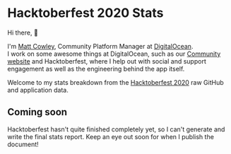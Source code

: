 # Hacktoberfest 2020 Stats

Hi there, 👋

I'm [Matt Cowley](https://mattcowley.co.uk/), Community Platform Manager at [DigitalOcean](https://digitalocean.com/).\
I work on some awesome things at DigitalOcean, such as our [Community website](https://digitalocean.com/community) and
 Hacktoberfest, where I help out with social and support engagement as well as the engineering behind the app itself.

Welcome to my stats breakdown from the [Hacktoberfest 2020](https://hacktoberfest.digitalocean.com/) raw GitHub and
 application data.

## Coming soon

Hacktoberfest hasn't quite finished completely yet, so I can't generate and write the final stats report.
Keep an eye out soon for when I publish the document!

<!--
2019 Copy:

## At a glance

What did we accomplish together in October? These are the highlights from Hacktoberfest #6:

 - Pull requests from all participants: **483,127 PRs**
 - Participating repositories: **154,767 repos**
 - Participating countries, based on addresses: **142 countries**
 - Day with the most PRs: 29,742 (6%) on October 1
 - Most used license\*: MIT in 36,314 repositories (23.46%)
 - Top language: JavaScript with 89,603 PRs (18.55%)

\*_Over 50% of repositories (83,010) in Hacktoberfest had no license that GitHub could detect._

> Take a read of our overall recap blog post for Hacktoberfest 2019 here: https://blog.digitalocean.com/recapping-hacktoberfest-6/

<p align="center">
    <img src="generated/prs_by_language_spline.png" width="100%" />
    <br/>
    <i>Pull requests each day for the top 10 languages during Hacktoberfest 2019</i>
</p>

## Diving in: Pull Requests

Taking a closer look at the pull requests of Hacktoberfest 2019, we can pull out some more interesting insights.
The first thing that can be done is to take a look at how the Hacktoberfest-related spam was this year, and more
 importantly how much of it was identified by us, the community and maintainers.

Of the **483,127** PRs submitted during Hacktoberfest, only **23,299 (4.82%)** were identified as spam, with
 **19,587 (84.07%)** of those being in a repository that the Hacktoberfest team excluded from the competition for not
 following the shared values and **3,712 (15.93%)** being labeled as "invalid" by project maintainers.

Thank you to all those in the community who helped us by reporting repositories through the Hacktoberfest website and
 to the maintainers who spent their time reviewing pull requests and labeling spammy ones as "invalid".

<img src="generated/prs_by_language_doughnut.png" align="right" width="50%" />

From the data, based on the reported language for each repository from GitHub, we can also guess the main language in
 every PR.

Here's a breakdown of the top 15 languages in Hacktoberfest PRs (there were **213 programming languages** in total):

 - JavaScript: 89,603 (18.55%)
 - Undetermined: 59,556 (12.33%)
 - Python: 58,146 (12.04%)
 - HTML: 43,206 (8.94%)
 - Java: 33,289 (6.89%)
 - C++: 29,427 (6.09%)
 - TypeScript: 20,664 (4.28%)
 - PHP: 18,647 (3.86%)
 - CSS: 16,580 (3.43%)
 - Ruby: 15,626 (3.23%)
 - Go: 15,288 (3.16%)
 - C: 14,601 (3.02%)
 - C#: 9,667 (2.00%)
 - Shell: 8,059 (1.67%)
 - Jupyter Notebook: 7,841 (1.62%)

<img src="generated/prs_by_day_bar.png" align="right" width="50%" />

We can also take a look at when the most pull requests were submitted by day during Hacktoberfest.
The data we have would suggest that Hacktoberfest 2019 made a big splash this year as over **18% of PRs were submitted
 in the first 4 days** of the competition this year.

Here's a breakdown of the busiest 10 days during the competition based on PRs opened:

 - October 1 | 29,742 (6.16%)
 - October 2 | 24,427 (5.06%)
 - October 3 | 20,155 (4.17%)
 - October 31 | 17,539 (3.63%)
 - October 4 | 16,801 (3.48%)
 - October 24 | 16,571 (3.43%)
 - October 9 | 15,822 (3.27%)
 - October 10 | 15,681 (3.25%)
 - October 23 | 15,341 (3.18%)
 - October 8 | 15,312 (3.17%)

## Diving in: Repositories

Like the pull requests, we can use the data that GitHub provides for each repository involved with Hacktoberfest to
 generate a breakdown of the most popular languages that Hacktoberfest saw.

<img src="generated/repos_by_language_doughnut.png" align="right" width="50%" />

Here's a breakdown of the top 15 languages across all the repositories:

 - JavaScript: 27,859 (18.00%)
 - Undetermined: 21,565 (13.93%)
 - Python: 18,837 (12.17%)
 - HTML: 12,858 (8.31%)
 - Java: 10,696 (6.91%)
 - C++: 7,345 (4.75%)
 - PHP: 6,539 (4.23%)
 - CSS: 5,495 (3.55%)
 - TypeScript: 5,386 (3.48%)
 - Ruby: 5,209 (3.37%)
 - Go: 4,416 (2.85%)
 - C: 4,262 (2.75%)
 - C#: 3,207 (2.07%)
 - Shell: 3,088 (2.00%)
 - Jupyter Notebook: 2,523 (1.63%)

Unfortunately, in many cases, GitHub cannot identify the main language for a repository and so this is shown as
 "Undetermined" in the data we're presenting here.

Much like with the Hacktoberfest PRs, we can directly take a look at how we dealt with spam in the form of repos.
This year, Hacktoberfest had a new system in place where the community could report repositories to us, which we could
 then review and exclude if we determined they didn't follow the shared values for the competition.

This system seemed to work well, as it allowed us to identify and exclude **138 repos (0.09%)** that we decided didn't
 follow our shared values, of the **154,767 total repos** that were involved with Hacktoberfest.

We can also pull out some interesting data on the number of stars, forks & watchers that each repository has.
In the repositories involved with Hacktoberfest, the **average number stars per repo was 264** whilst the **average fork
 count was only 67** and the **average number of watchers of a repo was 16**.

<img src="generated/repos_stars_vs_forks_scatter.png" align="right" width="50%" />

Using these same attributes, we can also find the top repositories based on them:

Top repos by number of stars:

 - 306,075 | https://github.com/freeCodeCamp/freeCodeCamp
 - 247,691 | https://github.com/996icu/996.ICU
 - 151,823 | https://github.com/vuejs/vue
 - 139,136 | https://github.com/facebook/react
 - 137,038 | https://github.com/tensorflow/tensorflow

Top repos by number of forks:

 - 198,065 | https://github.com/jtleek/datasharing
 - 106,800 | https://github.com/octocat/Spoon-Knife
 - 78,385 | https://github.com/tensorflow/tensorflow
 - 67,315 | https://github.com/twbs/bootstrap
 - 61,473 | https://github.com/SmartThingsCommunity/SmartThingsPublic

Top repos by number of watchers:

 - 8,551 | https://github.com/tensorflow/tensorflow
 - 8,344 | https://github.com/freeCodeCamp/freeCodeCamp
 - 8,308 | https://github.com/EbookFoundation/free-programming-books
 - 7,216 | https://github.com/twbs/bootstrap
 - 6,841 | https://github.com/torvalds/linux

<img src="generated/repos_by_license_bar.png" align="right" width="50%" />

Another interesting bit of analysis that we can do is to take a look at the different licenses that GitHub detects for
 each repository. Whilst doing this, it became very apparent that many repositories don't use a license, with GitHub
 reporting that **over 50% of repositories had no detectable license**.

We can also do a breakdown of these to see what licenses are the most popular in the open-source space:

 - No License | 83,010 (53.64%)
 - MIT | 36,314 (23.46%)
 - Custom License | 11,089 (7.16%)
 - Apache-2.0 | 9,373 (6.06%)
 - GPL-3.0 | 6,502 (4.20%)
 - BSD-3-Clause | 1,960 (1.27%)
 - AGPL-3.0 | 1,347 (0.87%)
 - GPL-2.0 | 1,253 (0.81%)
 - MPL-2.0 | 711 (0.46%)
 - Unlicense | 476 (0.31%)

## Diving in: Users

With the user data we have, the key thing that we can take a look at is how many pull requests each participant in
 Hacktoberfest 2019 submitted.

<img src="generated/users_by_prs_column.png" align="right" width="50%" />

Of the users who submitted one or more PR (80,334), **on average they each submitted just under 6 PRs**.
Going beyond the requirement for winning Hacktoberfest, contributing to open-source even more! 🎉

Taking a look at the breakdown for the number of PRs each user in Hacktoberfest submitted, it's awesome to see so many
 submitting more than 4, which was what was needed to win swag this year:

 - 1 PR: 10,942 (7.91%)
 - 2 PRs: 5,345 (3.86%)
 - 3 PRs: 3,735 (2.70%)
 - **4 PRs: 26,787 (19.36%)**
 - 5 PRs: 11,731 (8.48%)
 - 6 PRs: 6,093 (4.40%)
 - 7 PRs: 3,458 (2.50%)
 - 8 PRs: 2,467 (1.78%)
 - 9 PRs: 1,656 (1.20%)
 - 10 PRs: 1,230 (0.89%)
 - 10+ PRs: 6,890 (4.98%)

Well, that's all the stats I've generated from the Hacktoberfest 2019 raw data.
If there is anything more you'd like to see/know, please feel free to reach out and ask, I'll be more than happy to
 generate it if possible.

All the scripts used to generate these stats & graphics are contained within this repository.
I have some more information about this in the [CONTRIBUTING.md](CONTRIBUTING.md) file, however, the Hacktoberfest 2019
 raw data isn't public currently.

<p align="center">
    <img src="generated/users_by_prs_extended_column.png" width="100%" />
    <br/>
    <i>Number of pull requests submitted by each participant during Hacktoberfest 2019</i>
</p>

Author: [Matt Cowley](https://mattcowley.co.uk/) - If you notice any errors within this document, please let me know and
 I will endeavour to correct them. 💙
-->

